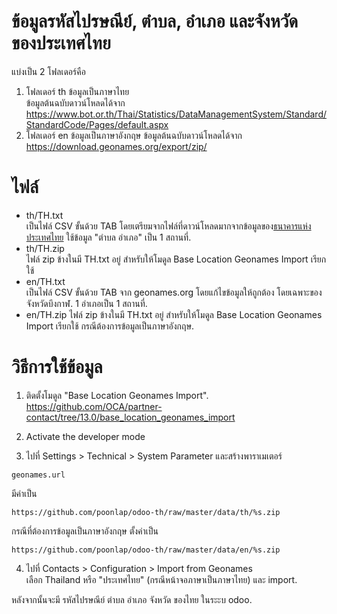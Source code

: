 # ข้อมูลรหัสไปรษณีย์, ตำบล, อำเภอ และจังหวัด ของประเทศไทย
แบ่งเป็น 2 โฟลเดอร์คือ
1. โฟลเดอร์ th ข้อมูลเป็นภาษาไทย  
ข้อมูลต้นฉบับดาวน์โหลดได้จาก https://www.bot.or.th/Thai/Statistics/DataManagementSystem/Standard/StandardCode/Pages/default.aspx
2. โฟลเดอร์ en ข้อมูลเป็นภาษาอังกฤษ
ข้อมูลต้นฉบับดาวน์โหลดได้จาก https://download.geonames.org/export/zip/ 

# ไฟล์
- th/TH.txt  
เป็นไฟล์ CSV ขั้นด้วย TAB โดยเตรียมจากไฟล์ที่ดาวน์โหลดมากจากข้อมูลของ[ธนาคารแห่งประเทศไทย](https://www.bot.or.th/Thai/Statistics/DataManagementSystem/Standard/StandardCode/Pages/default.aspx) ใช้ข้อมูล "ตำบล อำเภอ" เป็น 1 สถานที่.
- th/TH.zip  
ไฟล์ zip ข้างในมี TH.txt อยู่ สำหรับให้โมดูล Base Location Geonames Import เรียกใช้
- en/TH.txt  
เป็นไฟล์ CSV ขั้นด้วย TAB จาก geonames.org โดยแก้ไขข้อมูลให้ถูกต้อง โดยเฉพาะของจังหวัดบึงกาฬ. 1 อำเภอเป็น 1 สถานที่.
- en/TH.zip
ไฟล์ zip ข้างในมี TH.txt อยู่ สำหรับให้โมดูล Base Location Geonames Import เรียกใช้ กรณีต้องการข้อมูลเป็นภาษาอังกฤษ.

# วิธีการใช้ข้อมูล
1. ติดตั้งโมดูล "Base Location Geonames Import".  
https://github.com/OCA/partner-contact/tree/13.0/base_location_geonames_import

2. Activate the developer mode

3. ไปที่ Settings > Technical > System Parameter และสร้างพาราเมเตอร์
```
geonames.url
```
มีค่าเป็น
```
https://github.com/poonlap/odoo-th/raw/master/data/th/%s.zip
```
กรณีที่ต้องการข้อมูลเป็นภาษาอังกฤษ ตั้งค่าเป็น
```
https://github.com/poonlap/odoo-th/raw/master/data/en/%s.zip
```

4. ไปที่ Contacts > Configuration > Import from Geonames  
เลือก Thailand หรือ "ประเทศไทย" (กรณีหน้าจอภาษาเป็นภาษาไทย) และ import.

หลังจากนั้นจะมี รหัสไปรษณีย์ ตำบล อำเภอ จังหวัด ของไทย ในระะบ odoo.

